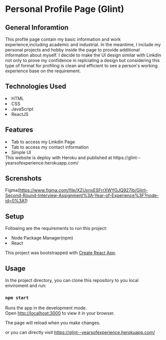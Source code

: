 # Personal Profile Page (Glint)
## General Inforamtion
This profile page contain my basic information and work experience,including academic and industrial. In the meantime, I include my personal projects and hobby inside the page to provide additional information about myself. I decide to make the UI design similar with Linkdin not only to prove my confidence in replciating a design but considering this type of format for profiling is clean and efficient to see a person's working experience base on the requirement. 

## Technologies Used
<li>HTML</li>
<li>CSS</li>
<li>JavaScript</li>
<li>ReactJS</li>

## Features
<li>Tab to access my Linkdin Page</li>
<li>Tab to access my contact information</li>
<li>Simple UI</li>
This website is deploy with Heroku and published at https://glint--yearsofexperience.herokuapp.com/

## Screnshots

Figma(https://www.figma.com/file/XZUxnxESFrrXWYGJQ927ib/Glint-Second-Round-Interview-Assignment%3A-Year-of-Experience%3F?node-id=0%3A1)

## Setup
Following are the requirements to run this project:
<li>Node Package Manager(npm)</li>
<li>React</li>

This project was bootstrapped with [Create React App](https://github.com/facebook/create-react-app).

## Usage

In the project directory, you can clone this repository to you local enviroment and run:

### `npm start`

Runs the app in the development mode.\
Open [http://localhost:3000](http://localhost:3000) to view it in your browser.

The page will reload when you make changes.

or you can directly visit https://glint--yearsofexperience.herokuapp.com/



